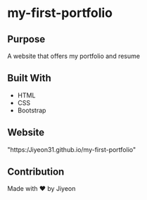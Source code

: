 # my-first-portfolio

## Purpose
A website that offers my portfolio and resume

## Built With
* HTML
* CSS
* Bootstrap

## Website
"https:/Jiyeon31.github.io/my-first-portfolio"

## Contribution
Made with ❤️ by Jiyeon
